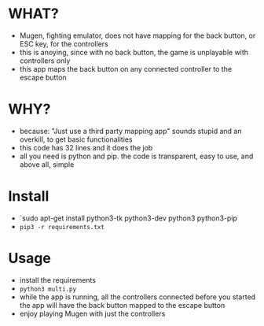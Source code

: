 # WHAT?
- Mugen, fighting emulator, does not have mapping for the back button, or ESC key, for the controllers
- this is anoying, since with no back button, the game is unplayable with controllers only
- this app maps the back button on any connected controller to the escape button

# WHY?
- because: "Just use a third party mapping app" sounds stupid and an overkill, to get basic functionalities
- this code has 32 lines and it does the job
- all you need is python and pip. the code is transparent, easy to use, and above all, simple

# Install
- `sudo apt-get install python3-tk python3-dev python3 python3-pip
- `pip3 -r requirements.txt`


# Usage
- install the requirements
- `python3 multi.py`
- while the app is running, all the controllers connected before you started the app will have the back button mapped to the escape button
- enjoy playing Mugen with just the controllers
